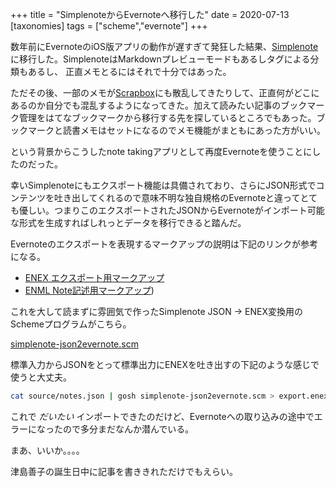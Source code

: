 +++
title = "SimplenoteからEvernoteへ移行した"
date = 2020-07-13
[taxonomies]
tags = ["scheme","evernote"]
+++

数年前にEvernoteのiOS版アプリの動作が遅すぎて発狂した結果、[Simplenote](https://app.simplenote.com/)に移行した。SimplenoteはMarkdownプレビューモードもあるしタグによる分類もあるし、 正直メモとるにはそれで十分ではあった。

ただその後、一部のメモが[Scrapbox](https://scrapbox.io/)にも散乱してきたりして、正直何がどこにあるのか自分でも混乱するようになってきた。加えて読みたい記事のブックマーク管理をはてなブックマークから移行する先を探しているところでもあった。ブックマークと読書メモはセットになるのでメモ機能がまともにあった方がいい。

という背景からこうしたnote takingアプリとして再度Evernoteを使うことにしたのだった。

幸いSimplenoteにもエクスポート機能は具備されており、さらにJSON形式でコンテンツを吐き出してくれるので意味不明な独自規格のEvernoteと違ってとても優しい。つまりこのエクスポートされたJSONからEvernoteがインポート可能な形式を生成すればしれっとデータを移行できると踏んだ。

Evernoteのエクスポートを表現するマークアップの説明は下記のリンクが参考になる。

* [ENEX エクスポート用マークアップ](https://evernote.com/blog/how-evernotes-xml-export-format-works/)
* [ENML Note記述用マークアップ](https://dev.evernote.com/doc/articles/enml.php))

これを大して読まずに雰囲気で作ったSimplenote JSON -> ENEX変換用のSchemeプログラムがこちら。

[simplenote-json2evernote.scm](https://gist.github.com/utky/09d3ab02fc164ae64fe5abd688d7e023)

標準入力からJSONをとって標準出力にENEXを吐き出すの下記のような感じで使うと大丈夫。

```bash
cat source/notes.json | gosh simplenote-json2evernote.scm > export.enex
```

これで *だいたい* インポートできたのだけど、Evernoteへの取り込みの途中でエラーになったので多分まだなんか潜んでいる。

まあ、いいか。。。。

津島善子の誕生日中に記事を書ききれただけでもえらい。